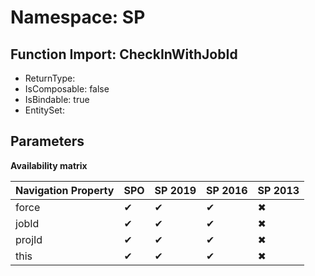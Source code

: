 # Namespace: SP

## Function Import: CheckInWithJobId

- ReturnType: 
- IsComposable: false
- IsBindable: true
- EntitySet: 

## Parameters

**Availability matrix**

Navigation Property | SPO | SP 2019 | SP 2016 | SP 2013
----------|-----|---------|---------|--------
force | ✔ | ✔ | ✔ | ✖
jobId | ✔ | ✔ | ✔ | ✖
projId | ✔ | ✔ | ✔ | ✖
this | ✔ | ✔ | ✔ | ✖
